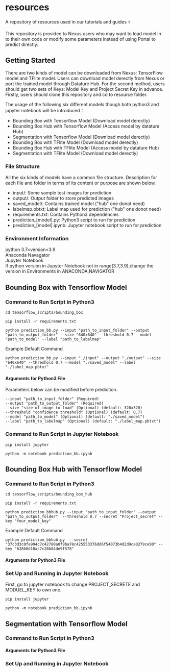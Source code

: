 # resources
A repository of resources used in our tutorials and guides ⚡️



<!-- INTRODUCTION -->
This repository is provided to Nexus users who may want to load model in to their own code or modify some parameters instead of using Portal to predict directly. 


<!-- GETTING STARTED -->
## Getting Started
There are two kinds of model can be downloaded from Nexus: TensorFlow model and TFlite model. Users can download model derectly from Nexus or port the trained model
through Datature Hub. For the second method, users should get two sets of Keys: Model Key and Project Secret Key in advance.
Firstly, users should clone this repository and cd to resource folder.

The usage of the following six different models though both python3 and jupyter notebook will be introduced：

* Bounding Box with Tensorflow Model (Download model derectly)
* Bounding Box Hub with Tensorflow Model (Access model by datature Hub)
* Segmentation with Tensorflow Model (Download model derectly)
* Bounding Box with TFlite Model (Download model derectly)
* Bounding Box Hub with TFlite Model (Access model by datature Hub)
* Segmentation with TFlite Model (Download model derectly)

### File Structure
All the six kinds of models have a common file structure.
Description for each file and folder in terms of its content or purpose are shown below.

- input/: Some sample test images for prediction
- output/: Output folder to store predicted images
- saved_model/: Contains trained model ("hub" one donot need)
- labelmap.pbtxt: Label map used for prediction ("hub" one donot need)
- requirements.txt: Contains Python3 dependencies
- prediction_[model].py: Python3 script to run for prediction
- prediction_[model].ipynb: Jupyter notebook script to run for prediction

### Environment Information
python 3.7<version<3.9<br>
Anaconda Navagator <br>
Jupyter Notebook <br>
If python version in Jupyter Notebook not in range(3.7,3.9),change the version in Environments in ANACONDA,NAVIGATOR
<!-- Predict with Different Model -->
## Bounding Box with Tensorflow Model
### Command to Run Script in Python3
```
cd tensorflow_scripts/bounding_box
```

```
pip install -r requirements.txt
```

```
python prediction_bb.py --input "path_to_input_folder" --output "path_to_output_folder" --size "640x640" --threshold 0.7 --model "path_to_model" --label "path_to_labelmap"
```

Example Default Command
```
python prediction_bb.py --input "./input" --output "./output" --size "640x640" --threshold 0.7 --model "./saved_model" --label "./label_map.pbtxt"
```

#### Arguments for Python3 File
Parameters below can be modified before prediction.
```
--input "path_to_input_folder" (Required)
--output "path_to_output_folder" (Required)
--size "size of image to load" (Optional) (default: 320x320)
--threshold "confidence threshold" (Optional) (default: 0.7)
--model "path_to_model" (Optional) (default: "./saved_model")
--label "path_to_labelmap" (Optional) (default: "./label_map.pbtxt")
```
### Command to Run Script in Jupyter Notebook
```
pip install jupyter
```
```
python -m notebook prediction_bb.ipynb
```



## Bounding Box Hub with Tensorflow Model
### Command to Run Script in Python3
```
cd tensorflow_scripts/bounding_box_hub
```

```
pip install -r requirements.txt
```

```
python prediction_bbhub.py --input "path_to_input_folder" --output "path_to_output_folder"  --threshold 0.7 --secret "Project_secret" --key "Your_model_key"
```

Example Default Command
```
python prediction_bbhub.py  --secret "37c3d3c0fa994c7c42780a0f9ba78c425553376dd6f54073b4d2d9ca0279ce90" --key "628b0d10ac7c28b84de9f578"
```
#### Arguments for Python3 File


### Set Up and Running in Jupyter Notebook
First, go to jupyter notebook to change PROJECT_SECRETE and MODUEL_KEY to own one. 
```
pip install jupyter
```
```
python -m notebook prediction_bb.ipynb
```





## Segmentation with Tensorflow Model
### Command to Run Script in Python3

#### Arguments for Python3 File

### Set Up and Running in Jupyter Notebook












<!-- MARKDOWN LINKS & IMAGES -->

